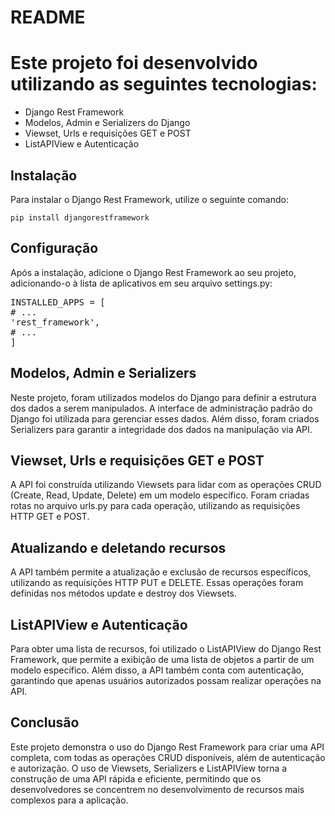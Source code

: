<!DOCTYPE html>
<html>
<head>
	<h1>README</h1>
</head>
<body>
	<h1>Este projeto foi desenvolvido utilizando as seguintes tecnologias:</h1>
	<ul>
		<li>Django Rest Framework</li>
		<li>Modelos, Admin e Serializers do Django</li>
		<li>Viewset, Urls e requisições GET e POST</li>
		<li>ListAPIView e Autenticação</li>
	</ul>

<h2>Instalação</h2>
<p>Para instalar o Django Rest Framework, utilize o seguinte comando:</p>
<code>pip install djangorestframework</code>

<h2>Configuração</h2>
<p>Após a instalação, adicione o Django Rest Framework ao seu projeto, adicionando-o à lista de aplicativos em seu arquivo settings.py:</p>
<pre>
INSTALLED_APPS = [
# ...
'rest_framework',
# ...
]
</pre>


<h2>Modelos, Admin e Serializers</h2>
<p>Neste projeto, foram utilizados modelos do Django para definir a estrutura dos dados a serem manipulados. A interface de administração padrão do Django foi utilizada para gerenciar esses dados. Além disso, foram criados Serializers para garantir a integridade dos dados na manipulação via API.</p>

<h2>Viewset, Urls e requisições GET e POST</h2>
<p>A API foi construída utilizando Viewsets para lidar com as operações CRUD (Create, Read, Update, Delete) em um modelo específico. Foram criadas rotas no arquivo urls.py para cada operação, utilizando as requisições HTTP GET e POST.</p>

<h2>Atualizando e deletando recursos</h2>
<p>A API também permite a atualização e exclusão de recursos específicos, utilizando as requisições HTTP PUT e DELETE. Essas operações foram definidas nos métodos update e destroy dos Viewsets.</p>

<h2>ListAPIView e Autenticação</h2>
<p>Para obter uma lista de recursos, foi utilizado o ListAPIView do Django Rest Framework, que permite a exibição de uma lista de objetos a partir de um modelo específico. Além disso, a API também conta com autenticação, garantindo que apenas usuários autorizados possam realizar operações na API.</p>

<h2>Conclusão</h2>
<p>Este projeto demonstra o uso do Django Rest Framework para criar uma API completa, com todas as operações CRUD disponíveis, além de autenticação e autorização. O uso de Viewsets, Serializers e ListAPIView torna a construção de uma API rápida e eficiente, permitindo que os desenvolvedores se concentrem no desenvolvimento de recursos mais complexos para a aplicação.</p>
</body>
</html>
